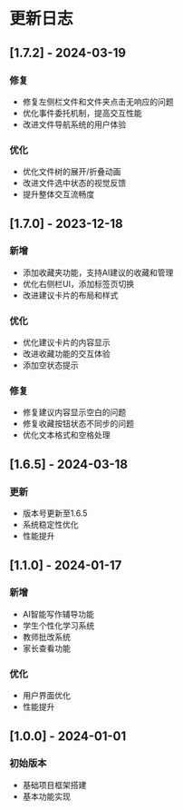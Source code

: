 # 更新日志

## [1.7.2] - 2024-03-19

### 修复
- 修复左侧栏文件和文件夹点击无响应的问题
- 优化事件委托机制，提高交互性能
- 改进文件导航系统的用户体验

### 优化
- 优化文件树的展开/折叠动画
- 改进文件选中状态的视觉反馈
- 提升整体交互流畅度

## [1.7.0] - 2023-12-18

### 新增
- 添加收藏夹功能，支持AI建议的收藏和管理
- 优化右侧栏UI，添加标签页切换
- 改进建议卡片的布局和样式

### 优化
- 优化建议卡片的内容显示
- 改进收藏功能的交互体验
- 添加空状态提示

### 修复
- 修复建议内容显示空白的问题
- 修复收藏按钮状态不同步的问题
- 优化文本格式和空格处理

## [1.6.5] - 2024-03-18

### 更新
- 版本号更新至1.6.5
- 系统稳定性优化
- 性能提升

## [1.1.0] - 2024-01-17

### 新增
- AI智能写作辅导功能
- 学生个性化学习系统
- 教师批改系统
- 家长查看功能

### 优化
- 用户界面优化
- 性能提升

## [1.0.0] - 2024-01-01

### 初始版本
- 基础项目框架搭建
- 基本功能实现 